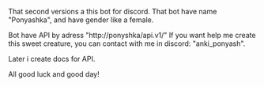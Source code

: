 That second versions a this bot for discord.
That bot have name "Ponyashka", and have gender like a female.

Bot have API by adress "http://ponyshka/api.v1/"
If you want help me create this sweet creature, you can contact with me in discord: "anki_ponyash".

Later i create docs for API.

All good luck and good day!
